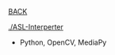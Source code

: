 [BACK](https://github.com/oZep)

[./ASL-Interperter](https://github.com/oZep/ASL-Interpreter)
- Python, OpenCV, MediaPy
